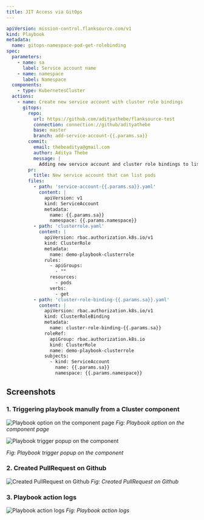 ```yaml
---
title: JIT Access via GitOps
---
```


```yaml title="gitops-k8s-cluster-role-binding.yaml"
apiVersion: mission-control.flanksource.com/v1
kind: Playbook
metadata:
  name: gitops-namespace-pod-get-rolebinding
spec:
  parameters:
    - name: sa
      label: Service account name
    - name: namespace
      label: Namespace
  components:
    - type: KubernetesCluster
  actions:
    - name: Create new service account with cluster role bindings
      gitops:
        repo:
          url: https://github.com/adityathebe/flanksource-test
          connection: connection://github/adityathebe
          base: master
          branch: add-service-account-{{.params.sa}}
        commit:
          email: thebeaditya@gmail.com
          author: Aditya Thebe
          message: |
            Adding new service account and cluster role bindings to list pods
        pr:
          title: New service account that can list pods
        files:
          - path: 'service-account-{{.params.sa}}.yaml'
            content: |
              apiVersion: v1
              kind: ServiceAccount
              metadata:
                name: {{.params.sa}}
                namespace: {{.params.namespace}}
          - path: 'clusterrole.yaml'
            content: |
              apiVersion: rbac.authorization.k8s.io/v1
              kind: ClusterRole
              metadata:
                name: demo-playbook-clusterrole
              rules:
                - apiGroups:
                  - ""
                resources:
                  - pods
                verbs:
                  - get
          - path: 'cluster-role-binding-{{.params.sa}}.yaml'
            content: |
              apiVersion: rbac.authorization.k8s.io/v1
              kind: ClusterRoleBinding
              metadata:
                name: cluster-role-binding-{{.params.sa}}
              roleRef:
                apiGroup: rbac.authorization.k8s.io
                kind: ClusterRole
                name: demo-playbook-clusterrole
              subjects:
                - kind: ServiceAccount
                  name: {{.params.sa}}
                  namespace: {{.params.namespace}}
```

## Screenshots

### 1. Triggering playbook manully from a Cluster component

![Playbook option on the component page](/img/playbook-eg-gitops-playbook-on-cluster-component.png)
_Fig: Playbook option on the component page_

![Playbook trigger popup on the component](/img/playbook-eg-self-service-cluster-role-gitops-playbook.png)

_Fig: Playbook trigger popup on the component_

### 2. Created PullRequest on Github

![Created PullRequest on Github](/img/playbooks-eg-gitops-pr-cluster-role-binding.png)
_Fig: Created PullRequest on Github_

### 3. Playbook action logs

![Playbook action logs](/img/playbook-eg-gitops-cluster-role-binding-action-logs.png)
_Fig: Playbook action logs_

